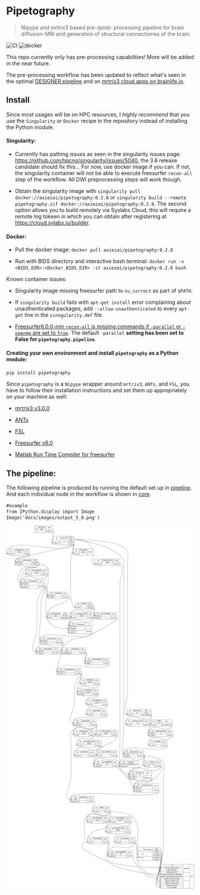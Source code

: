 # Pipetography
> Nipype and mrtrix3 based pre-/post- processing pipeline for brain diffusion-MRI and generation of structural connectomes of the brain.


![CI](https://github.com/axiezai/pipetography/workflows/CI/badge.svg)
![docker](https://img.shields.io/docker/v/axiezai/pipetography)

This repo currently only has pre-processing capabilities! More will be added in the near future.

The pre-processing workflow has been updated to reflect what's seen in the optimal [DESIGNER pipeline](http://www.sciencedirect.com/science/article/pii/S1053811918306827) and on [mrtrix3 cloud apps on brainlife.io](https://brainlife.io). 

## Install

Since most usages will be on HPC resources, I <em>highly recommend</em> that you use the `Singularity` or `Docker` recipe in the repository instead of installing the Python module.

#### Singularity:

 - Currently has pathing issues as seen in the singularity issues page: https://github.com/hpcng/singularity/issues/5040, the 3.6 release candidate should fix this... For now, use docker image if you can. If not, the singularity container will not be able to execute freesurfer `recon-all` step of the workflow. All DWI preprocessing steps will work though.
 
 - Obtain the singularity image with `singularity pull docker://axiezai/pipetography:0.2.8` or `singularity build --remote pipetography.sif docker://axiezai/pipetography:0.2.8`. The second option allows you to build remotely via Syslabs Cloud, this will require a remote log tokeen in which you can obtain after registering at https://cloud.sylabs.io/builder. 
 
#### Docker:

 - Pull the docker image: `docker pull axiezai/pipetography:0.2.8`
 
 - Run with BIDS directory and interactive bash terminal: `docker run -v <BIDS_DIR>:<Docker_BIDS_DIR> -it axiezai/pipetography:0.2.8 bash`

Known container issues:
 - Singularity image missing freesurfer path to `nu_correct` as part of `$PATH`. 

 - If `singularity build` fails with `apt-get install` error complaining about unauthenticated packages, add `--allow-unauthenticated` to every `apt-get` line in the `sinngularity.def` file.
 
 - [Freesurfer6.0.0-min `recon-all` is missing commands if `-parallel` or `-openmp` are set to `True`](https://github.com/ReproNim/neurodocker/issues/285). The default `-parallel` **setting has been set to False for `pipetography.pipeline`**.
 
#### Creating your own environment and install `pipetography` as a Python module:

`pip install pipetography`

Since `pipetography` is a `Nipype` wrapper around `mrtrix3`, `ANTs`, and `FSL`, you have to follow their installation instructions and set them up appropriately on your machine as well:    
 - [mrtrix3 v3.0.0](https://mrtrix.readthedocs.io/en/latest/installation/before_install.html)
 
 - [ANTs](https://github.com/ANTsX/ANTs/wiki/Compiling-ANTs-on-Linux-and-Mac-OS)
     
 - [FSL](https://fsl.fmrib.ox.ac.uk/fsl/fslwiki/FslInstallation)
 
 - [Freesurfer v6.0](https://surfer.nmr.mgh.harvard.edu/fswiki/DownloadAndInstall)
 
 - [Matlab Run Time Compiler for freesurfer](https://surfer.nmr.mgh.harvard.edu/fswiki/MatlabRuntime)
 

## The pipeline:

The following pipeline is produced by running the default set up in [pipeline](https://axiezai.github.io/pipetography/pipeline/). And each individual node in the workflow is shown in [core](https://axiezai.github.io/pipetography/core/).

```
#example
from IPython.display import Image
Image('docs/images/output_5_0.png')
```




![png](docs/images/output_5_0.png)


